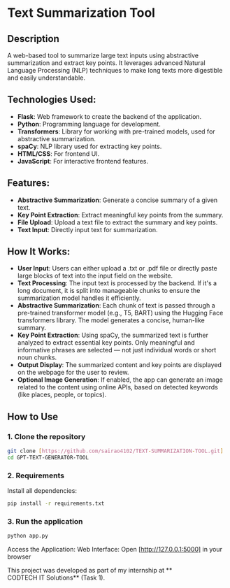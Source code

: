 # Text Summarization Tool

## Description
A web-based tool to summarize large text inputs using abstractive summarization and extract key points.  It leverages advanced Natural Language Processing (NLP) techniques to make long texts more digestible and easily understandable.

## Technologies Used:
- **Flask**: Web framework to create the backend of the application.
- **Python**: Programming language for development.
- **Transformers**: Library for working with pre-trained models, used for abstractive summarization.
- **spaCy**: NLP library used for extracting key points.
- **HTML/CSS**: For frontend UI.
- **JavaScript**: For interactive frontend features.

## Features:
- **Abstractive Summarization**: Generate a concise summary of a given text.
- **Key Point Extraction**: Extract meaningful key points from the summary.
- **File Upload**: Upload a text file to extract the summary and key points.
- **Text Input**: Directly input text for summarization.

## How It Works:
- **User Input**:
Users can either upload a .txt or .pdf file or directly paste large blocks of text into the input field on the website.
- **Text Processing**:
The input text is processed by the backend. If it's a long document, it is split into manageable chunks to ensure the summarization model handles it efficiently.
- **Abstractive Summarization**:
Each chunk of text is passed through a pre-trained transformer model (e.g., T5, BART) using the Hugging Face transformers library. The model generates a concise, human-like summary.
- **Key Point Extraction**:
Using spaCy, the summarized text is further analyzed to extract essential key points. Only meaningful and informative phrases are selected — not just individual words or short noun chunks.
- **Output Display**:
The summarized content and key points are displayed on the webpage for the user to review.
- **Optional Image Generation**:
If enabled, the app can generate an image related to the content using online APIs, based on detected keywords (like places, people, or topics).

##  How to Use

### 1. **Clone the repository**

```bash
git clone [https://github.com/sairao4102/TEXT-SUMMARIZATION-TOOL.git]
cd GPT-TEXT-GENERATOR-TOOL
```

### 2.  Requirements

Install all dependencies:

```bash
pip install -r requirements.txt
```
### 3. **Run the application**

```bash
python app.py
```

Access the Application:
Web Interface: Open [http://127.0.0.1:5000] in your browser

This project was developed as part of my internship at ** CODTECH IT Solutions** (Task 1). 

